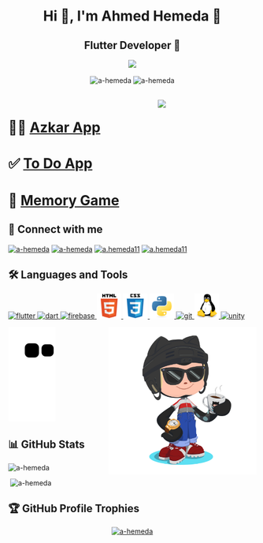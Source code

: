 <h1 align="center">Hi 👋, I'm Ahmed Hemeda 👑</h1>
<h2 align="center">Flutter Developer 💎</h2>
<p align="center"> <img src="https://readme-typing-svg.herokuapp.com?lines=Welcome,+Let's+follow+each+other+💖" /> </p>
<p align="center"> <img src="https://komarev.com/ghpvc/?username=a-hemeda&label=Profile%20views&color=004075&style=flat" alt="a-hemeda" height="30" width="180" />
	           <img src="https://img.shields.io/github/followers/a-hemeda?label=Followers&color=650000&style=flat" alt="a-hemeda" height="30" width="120" />
</p>
<br>

<img align="right" src="https://user-images.githubusercontent.com/63050133/156676671-d5b2e362-97d4-4404-9447-dd71ddfea82f.gif" width = 200px/>

# 🤲🏼 [Azkar App](http://play.google.com/store/apps/details?id=com.hemeda.azkary)

# ✅ [To Do App](http://play.google.com/store/apps/details?id=com.hemeda.daily_tasks)

# 🧸 [Memory Game](http://play.google.com/store/apps/details?id=com.hemeda.memory_game)

## 📩 Connect with me
<p align="left">
<a href="https://linkedin.com/in/a-hemeda" target="blank"><img align="center" src="https://raw.githubusercontent.com/rahuldkjain/github-profile-readme-generator/master/src/images/icons/Social/linked-in-alt.svg" alt="a-hemeda" height="50" width="60" /></a>
<a href="https://codepen.io/a-hemeda" target="blank"><img align="center" src="https://raw.githubusercontent.com/rahuldkjain/github-profile-readme-generator/master/src/images/icons/Social/codepen.svg" alt="a-hemeda" height="50" width="60" /></a>
<a href="https://fb.com/a.hemeda11" target="blank"><img align="center" src="https://raw.githubusercontent.com/rahuldkjain/github-profile-readme-generator/master/src/images/icons/Social/facebook.svg" alt="a.hemeda11" height="50" width="60" /></a>
<a href="https://instagram.com/a.hemeda11" target="blank"><img align="center" src="https://raw.githubusercontent.com/rahuldkjain/github-profile-readme-generator/master/src/images/icons/Social/instagram.svg" alt="a.hemeda11" height="50" width="60" /></a>
</p>

## 🛠 Languages and Tools
<p align="left"> <a href="https://flutter.dev" target="_blank" rel="noreferrer"> <img src="https://www.vectorlogo.zone/logos/flutterio/flutterio-icon.svg" alt="flutter" width="50" height="50"/> </a> <a href="https://dart.dev" target="_blank" rel="noreferrer"> <img src="https://www.vectorlogo.zone/logos/dartlang/dartlang-icon.svg" alt="dart" width="50" height="50"/> </a> <a href="https://firebase.google.com/" target="_blank" rel="noreferrer"> <img src="https://www.vectorlogo.zone/logos/firebase/firebase-icon.svg" alt="firebase" width="50" height="50"/> </a> <a href="https://www.w3.org/html/" target="_blank" rel="noreferrer"> <img src="https://raw.githubusercontent.com/devicons/devicon/master/icons/html5/html5-original-wordmark.svg" alt="html5" width="50" height="50"/> </a> <a href="https://www.w3schools.com/css/" target="_blank" rel="noreferrer"> <img src="https://raw.githubusercontent.com/devicons/devicon/master/icons/css3/css3-original-wordmark.svg" alt="css3" width="50" height="50"/> <a href="https://www.python.org" target="_blank" rel="noreferrer"> <img src="https://raw.githubusercontent.com/devicons/devicon/master/icons/python/python-original.svg" alt="python" width="50" height="50"/> </a> <a href="https://git-scm.com/" target="_blank" rel="noreferrer"> <img src="https://www.vectorlogo.zone/logos/git-scm/git-scm-icon.svg" alt="git" width="50" height="50"/> </a> <a href="https://www.linux.org/" target="_blank" rel="noreferrer"> <img src="https://raw.githubusercontent.com/devicons/devicon/master/icons/linux/linux-original.svg" alt="linux" width="50" height="50"/> </a> <a href="https://unity.com/" target="_blank" rel="noreferrer"> <img src="https://www.vectorlogo.zone/logos/unity3d/unity3d-icon.svg" alt="unity" width="50" height="50"/> </a> </p>

<img src="https://github.com/Amira-Zahran/Amira-zahran/blob/output/github-contribution-grid-snake.svg" alt="Snake"/>
<img alt="Night Coding" src="https://raw.githubusercontent.com/AhmedFathyDev/AhmedFathyDev/main/GitHub.png" align="right" height="300"/>

## 📊 GitHub Stats
<p align="left"> <img  src="https://github-readme-stats.vercel.app/api/top-langs?username=a-hemeda&show_icons=true&locale=en&layout=compact&theme=radical&hide_border=true" alt="a-hemeda" /> </p>
<p align="left"> &nbsp;<img  src="https://github-readme-stats.vercel.app/api?username=a-hemeda&show_icons=true&locale=en&theme=tokyonight" alt="a-hemeda" /> </p>

## 🏆 GitHub Profile Trophies
<p align="center">
 <a href="https://github.com/ryo-ma/github-profile-trophy"><img src="https://github-profile-trophy.vercel.app/?username=a-hemeda&theme=algolia" alt="a-hemeda" /></a> </p>
